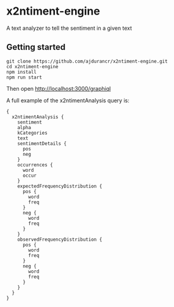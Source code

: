 # x2ntiment-engine
A text analyzer to tell the sentiment in a given text


## Getting started

```
git clone https://github.com/ajdurancr/x2ntiment-engine.git
cd x2ntiment-engine
npm install
npm run start
```

Then open [http://localhost:3000/graphiql](http://localhost:3000/graphiql)

A full example of the x2ntimentAnalysis query is:
```
{
  x2ntimentAnalysis {
    sentiment
    alpha
    kCategories
    text
    sentimentDetails {
      pos
      neg
    }
    occurrences {
      word
      occur
    }
    expectedFrequencyDistribution {
      pos {
        word
        freq
      }
      neg {
        word
        freq
      }
    }
    observedFrequencyDistribution {
      pos {
        word
        freq
      }
      neg {
        word
        freq
      }
    }
  }
}
```
